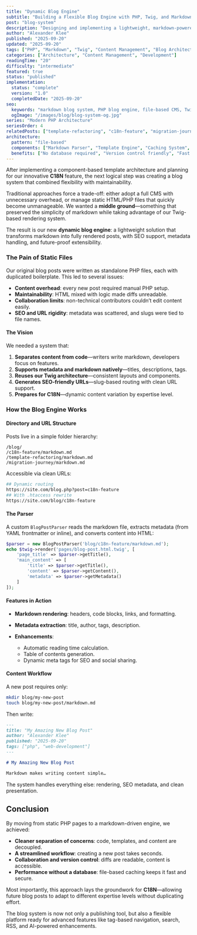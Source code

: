 ```yaml
---
title: "Dynamic Blog Engine"
subtitle: "Building a Flexible Blog Engine with PHP, Twig, and Markdown"
post: "blog-system"
description: "Designing and implementing a lightweight, markdown-powered blog system that transforms static files into dynamic content while maintaining clean architecture and optimal performance."
author: "Alexander Klee"
published: "2025-09-20"
updated: "2025-09-20"
tags: ["PHP", "Markdown", "Twig", "Content Management", "Blog Architecture", "File-Based CMS", "Performance"]
categories: ["Architecture", "Content Management", "Development"]
readingTime: "20"
difficulty: "intermediate"
featured: true
status: "published"
implementation:
  status: "complete"
  version: "1.0"
  completedDate: "2025-09-20"
seo:
  keywords: "markdown blog system, PHP blog engine, file-based CMS, Twig templates, dynamic content"
  ogImage: "/images/blog/blog-system-og.jpg"
series: "Modern PHP Architecture"
seriesOrder: 4
relatedPosts: ["template-refactoring", "c18n-feature", "migration-journey"]
architecture:
  pattern: "file-based"
  components: ["Markdown Parser", "Template Engine", "Caching System", "SEO Optimizer"]
  benefits: ["No database required", "Version control friendly", "Fast performance", "Easy deployment"]
---
```


After implementing a component-based template architecture and planning for our innovative **C18N** feature, the next logical step was creating a blog system that combined flexibility with maintainability.

Traditional approaches force a trade-off: either adopt a full CMS with unnecessary overhead, or manage static HTML/PHP files that quickly become unmanageable. We wanted a **middle ground**—something that preserved the simplicity of markdown while taking advantage of our Twig-based rendering system.

The result is our new **dynamic blog engine**: a lightweight solution that transforms markdown into fully rendered posts, with SEO support, metadata handling, and future-proof extensibility.

### The Pain of Static Files

Our original blog posts were written as standalone PHP files, each with duplicated boilerplate. This led to several issues:

* **Content overhead**: every new post required manual PHP setup.
* **Maintainability**: HTML mixed with logic made diffs unreadable.
* **Collaboration limits**: non-technical contributors couldn’t edit content easily.
* **SEO and URL rigidity**: metadata was scattered, and slugs were tied to file names.

#### The Vision

We needed a system that:

1. **Separates content from code**—writers write markdown, developers focus on features.
2. **Supports metadata and markdown natively**—titles, descriptions, tags.
3. **Reuses our Twig architecture**—consistent layouts and components.
4. **Generates SEO-friendly URLs**—slug-based routing with clean URL support.
5. **Prepares for C18N**—dynamic content variation by expertise level.

### How the Blog Engine Works

#### Directory and URL Structure

Posts live in a simple folder hierarchy:

```text
/blog/
/c18n-feature/markdown.md
/template-refactoring/markdown.md
/migration-journey/markdown.md
```

Accessible via clean URLs:

```bash
## Dynamic routing
https://site.com/blog.php?post=c18n-feature
## With .htaccess rewrite
https://site.com/blog/c18n-feature
```

#### The Parser

A custom `BlogPostParser` reads the markdown file, extracts metadata (from YAML frontmatter or inline), and converts content into HTML:

```php
$parser = new BlogPostParser('blog/c18n-feature/markdown.md');
echo $twig->render('pages/blog-post.html.twig', [
    'page_title' => $parser->getTitle(),
    'main_content' => [
        'title' => $parser->getTitle(),
        'content' => $parser->getContent(),
        'metadata' => $parser->getMetadata()
    ]
]);
```

#### Features in Action

* **Markdown rendering**: headers, code blocks, links, and formatting.
* **Metadata extraction**: title, author, tags, description.
* **Enhancements**:

  * Automatic reading time calculation.
  * Table of contents generation.
  * Dynamic meta tags for SEO and social sharing.

#### Content Workflow

A new post requires only:

```bash
mkdir blog/my-new-post
touch blog/my-new-post/markdown.md
```

Then write:

```markdown
---
title: "My Amazing New Blog Post"
author: "Alexander Klee"
published: "2025-09-20"
tags: ["php", "web-development"]
---

# My Amazing New Blog Post

Markdown makes writing content simple…
```

The system handles everything else: rendering, SEO metadata, and clean presentation.

## Conclusion

By moving from static PHP pages to a markdown-driven engine, we achieved:

* **Cleaner separation of concerns**: code, templates, and content are decoupled.
* **A streamlined workflow**: creating a new post takes seconds.
* **Collaboration and version control**: diffs are readable, content is accessible.
* **Performance without a database**: file-based caching keeps it fast and secure.

Most importantly, this approach lays the groundwork for **C18N**—allowing future blog posts to adapt to different expertise levels without duplicating effort.

The blog system is now not only a publishing tool, but also a flexible platform ready for advanced features like tag-based navigation, search, RSS, and AI-powered enhancements.